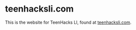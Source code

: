 # teenhacksli.com
This is the website for TeenHacks LI, found at <a href="teenhacksli.com" target ="_blank">teenhacksli.com</a>.